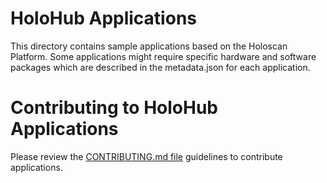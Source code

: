 # HoloHub Applications

This directory contains sample applications based on the Holoscan Platform.
Some applications might require specific hardware and software packages which are described in the 
metadata.json for each application. 

# Contributing to HoloHub Applications

Please review the [CONTRIBUTING.md file](https://gitlab-master.nvidia.com/clara-holoscan/holohub/-/blob/main/CONTRIBUTING.md) guidelines to contribute applications.
